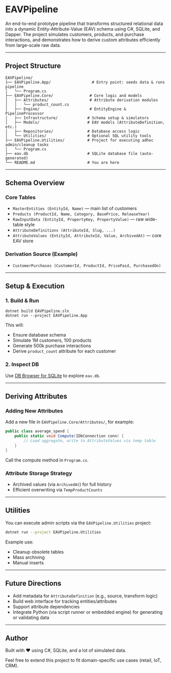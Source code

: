 # EAVPipeline

An end-to-end prototype pipeline that transforms structured relational data into a dynamic Entity-Attribute-Value (EAV) schema using C#, SQLite, and Dapper. The project simulates customers, products, and purchase interactions, and demonstrates how to derive custom attributes efficiently from large-scale raw data.

---

## Project Structure

```
EAVPipeline/
├── EAVPipeline.App/                  # Entry point: seeds data & runs pipeline
│   └── Program.cs
├── EAVPipeline.Core/                # Core logic and models
│   ├── Attributes/                  # Attribute derivation modules
│   │   └── product_count.cs
│   ├── Engine/                      # EntityEngine & PipelineProcessor
│   ├── Infrastructure/             # Schema setup & simulators
│   ├── Models/                     # EAV models (AttributeDefinition, etc.)
│   ├── Repositories/               # Database access logic
│   └── Utilities/                  # Optional SQL utility tools
├── EAVPipeline.Utilities/          # Project for executing adhoc admin/cleanup tasks
│   └── Program.cs
├── eav.db                          # SQLite database file (auto-generated)
└── README.md                       # You are here
```

---

## Schema Overview

### Core Tables

* `MasterEntities (EntityId, Name)` — main list of customers
* `Products (ProductId, Name, Category, BasePrice, ReleaseYear)`
* `RawInputData (EntityId, PropertyKey, PropertyValue)` — raw wide-table style
* `AttributeDefinitions (AttributeId, Slug, ...)`
* `AttributeValues (EntityId, AttributeId, Value, ArchivedAt)` — core EAV store

### Derivation Source (Example)

* `CustomerPurchases (CustomerId, ProductId, PricePaid, PurchasedOn)`

---

## Setup & Execution

### 1. Build & Run

```
dotnet build EAVPipeline.sln
dotnet run --project EAVPipeline.App
```

This will:

* Ensure database schema
* Simulate 1M customers, 100 products
* Generate 500k purchase interactions
* Derive `product_count` attribute for each customer

### 2. Inspect DB

Use [DB Browser for SQLite](https://sqlitebrowser.org/) to explore `eav.db`.

---

## Deriving Attributes

### Adding New Attributes

Add a new file in `EAVPipeline.Core/Attributes/`, for example:

```csharp
public class average_spend {
    public static void Compute(IDbConnection conn) {
        // Load aggregate, write to AttributeValues via temp table
    }
}
```

Call the compute method in `Program.cs`.

### Attribute Storage Strategy

* Archived values (via `ArchivedAt`) for full history
* Efficient overwriting via `TempProductCounts`

---

## Utilities

You can execute admin scripts via the `EAVPipeline.Utilities` project:

```bash
dotnet run --project EAVPipeline.Utilities
```

Example use:

* Cleanup obsolete tables
* Mass archiving
* Manual inserts

---

## Future Directions

* Add metadata for `AttributeDefinition` (e.g., source, transform logic)
* Build web interface for tracking entities/attributes
* Support attribute dependencies
* Integrate Python (via script runner or embedded engine) for generating or validating data

---

## Author

Built with ❤️ using C#, SQLite, and a lot of simulated data.

Feel free to extend this project to fit domain-specific use cases (retail, IoT, CRM).
